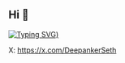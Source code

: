 ## Hi 👋

[![Typing SVG](https://readme-typing-svg.demolab.com?font=Fira+Code&pause=1000&color=CDCDCD&random=false&width=435&lines=welcome+to+my+GitHub;i'm+making+cool+%26+impactful+projects;open+to+collaborate+%3A))](https://git.io/typing-svg)

X: https://x.com/DeepankerSeth
<!--
**DeepankerSeth/DeepankerSeth** is a ✨ _special_ ✨ repository because its `README.md` (this file) appears on your GitHub profile.

Here are some ideas to get you started:

- 🔭 I’m currently working on ...
- 🌱 I’m currently learning ...
- 👯 I’m looking to collaborate on ...
- 🤔 I’m looking for help with ...
- 💬 Ask me about ...
- 📫 How to reach me: 
- 😄 Pronouns: ...
- ⚡ Fun fact: ...
-->
